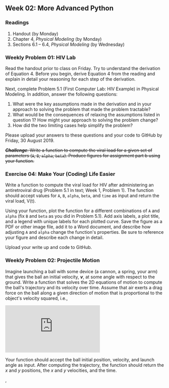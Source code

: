 ## Week 02: More Advanced Python

### Readings
 1. Handout (by Monday)
 2. Chapter 4, _Physical Modeling_ (by Monday)
 3. Sections 6.1 &ndash; 6.4, _Physical Modeling_ (by Wednesday)

### Weekly Problem 01: HIV Lab

Read the handout prior to class on Friday. Try to understand the derivation
of Equation 4. Before you begin, derive Equation 4 from the reading and 
explain in detail your reasoning for each step of the derivation.

Next, complete Problem 5.1 (First Computer Lab: HIV Example) in Physical 
Modeling. In addition, answer the following questions:

 1. What were the key assumptions made in the derivation and in your 
    approach to solving the problem that made the problem tractable? 
 2. What would be the consequences of relaxing the assumptions listed
    in question 1? How might your approach to solving the problem change?
 3. How did the two limiting cases help simplify the problem?

Please upload your answers to these questions and your code to GitHub
by Friday, 30 August 2019.

~~**_Challenge_**: Write a function to compute the viral load for a given set
of parameters (`A`, `B`, `alpha`, `beta`). Produce figures for assignment 
part b using your function.~~

### Exercise 04: Make Your (Coding) Life Easier

Write a function to compute the viral load for HIV after administering 
an antiretroviral drug (Problem 5.1 in text; Week 1, Problem 1). The 
function should accept values for `A`, `B`, `alpha`, `beta`, and `time` 
as input and return the viral load, V(t).

Using your function, plot the function for a different combinations of 
`A` and `alpha` (fix `B` and `beta` as you did in Problem 5.1). Add axis
labels, a plot title, and a legend with unique labels for each plotted
curve. Save the figure as a PDF or other image file, add it to a Word 
document, and describe how adjusting `A` and `alpha` change the function's 
properties. Be sure to reference your figure and describe each change
in detail. 

Upload your write up and code to GitHub.

### Weekly Problem 02: Projectile Motion
Imagine launching a ball with some device (a cannon, a spring, your arm)
that gives the ball an initial velocity, **_v_**, at some angle with respect
to the ground. Write a function that solves the 2D equations of motion 
to compute the ball's trajectory and its velocity over time. Assume that 
air exerts a drag force on the ball along a given direction of motion that 
is proportional to the object's velocity squared, i.e., 

![equation](https://latex.codecogs.com/gif.latex?%5Clarge%20F_%7BD%2C%5Chat%7B%5Cj%7D%7D%20%3D%20c%5Ccdot%20v_%7B%5Chat%7B%5Cj%7D%7D%5E2)

Your function should accept the ball initial position, velocity, and launch
angle as input. After computing the trajectory, the function should return
the _x_ and _y_ positions, the _x_ and _y_ velocities, and the time.


,




